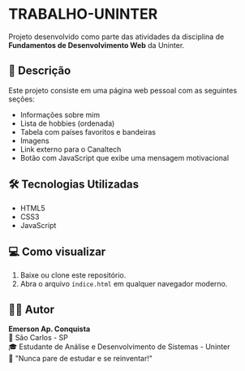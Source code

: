 # TRABALHO-UNINTER

Projeto desenvolvido como parte das atividades da disciplina de **Fundamentos de Desenvolvimento Web** da Uninter.

## 📄 Descrição

Este projeto consiste em uma página web pessoal com as seguintes seções:

- Informações sobre mim
- Lista de hobbies (ordenada)
- Tabela com países favoritos e bandeiras
- Imagens
- Link externo para o Canaltech
- Botão com JavaScript que exibe uma mensagem motivacional

## 🛠️ Tecnologias Utilizadas

- HTML5
- CSS3
- JavaScript

## 💻 Como visualizar

1. Baixe ou clone este repositório.
2. Abra o arquivo `índice.html` em qualquer navegador moderno.

## 👨‍💻 Autor

**Emerson Ap. Conquista**  
📍 São Carlos - SP  
🎓 Estudante de Análise e Desenvolvimento de Sistemas - Uninter  
🚀 "Nunca pare de estudar e se reinventar!"
